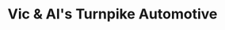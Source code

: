 ---
title: "Vic & Al's Turnpike Automotive"
url: /huntington-station/vic-and-als-turnpike-automotive/
shop: car repair
---